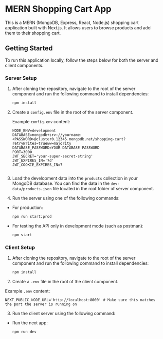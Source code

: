 # MERN Shopping Cart App

This is a MERN (MongoDB, Express, React, Node.js) shopping cart application built with Next.js. It allows users to browse products and add them to their shopping cart.

## Getting Started

To run this application locally, follow the steps below for both the server and client components.

### Server Setup

1. After cloning the repository, navigate to the root of the server component and run the following command to install dependencies:
   ```bash
   npm install

2. Create a `config.env` file in the root of the server component.

   Example `config.env` content:
   ```env
   NODE_ENV=development
   DATABASE=mongodb+srv://yourname:<PASSWORD>@cluster0.12345.mongodb.net/shopping-cart?retryWrites=true&w=majority
   DATABASE_PASSWORD=YOUR DATABASE PASSWORD
   PORT=3000
   JWT_SECRET='your-super-secret-string'
   JWT_EXPIRES_IN='7d'
   JWT_COOKIE_EXPIRES_IN=7


3. Load the development data into the `products` collection in your MongoDB database. You can find the data in the `dev-data/products.json` file located in the root folder of server component.

4. Run the server using one of the following commands:
- For production:
  ```bash
  npm run start:prod
  
- For testing the API only in development mode (such as postman):
  ```bash
  npm start

### Client Setup

1. After cloning the repository, navigate to the root of the server component and run the following command to install dependencies:
   ```bash
   npm install

2. Create a `.env` file in the root of the client component.

Example `.env` content:
```env
NEXT_PUBLIC_NODE_URL='http://localhost:8000' # Make sure this matches the port the server is running on
```

3. Run the client server using the following command:
-  Run the next app:
   ```bash
   npm run dev
